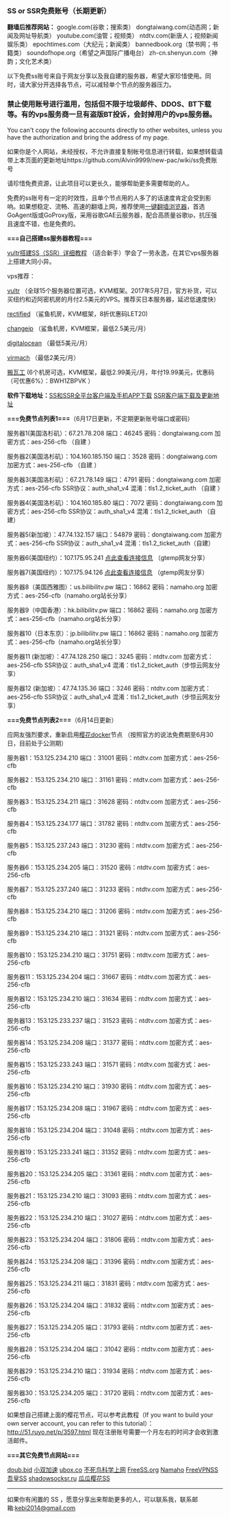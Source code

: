 ### SS or SSR免费账号（长期更新）

**翻墙后推荐网站：** google.com(谷歌；搜索类） dongtaiwang.com(动态网；新闻及网址导航类）  youtube.com(油管；视频类）  ntdtv.com(新唐人；视频新闻娱乐类）    epochtimes.com（大纪元；新闻类）   bannedbook.org（禁书网；书籍类）   soundofhope.org（希望之声国际广播电台）
    zh-cn.shenyun.com（神韵；文化艺术类）

以下免费ss账号来自于网友分享以及我自建的服务器，希望大家珍惜使用。同时，请大家分开选择各节点，可以减轻单个节点的服务器压力。

### 禁止使用账号进行滥用，包括但不限于垃圾邮件、DDOS、BT下载等。有的vps服务商一旦有盗版BT投诉，会封掉用户的vps服务器。

You can't copy the following accounts directly to other websites, unless you have the authorization and bring the address of my page.

如果你是个人网站，未经授权，不允许直接复制帐号信息进行转载，如果想转载请带上本页面的更新地址https://github.com/Alvin9999/new-pac/wiki/ss免费账号  

请珍惜免费资源，让此项目可以更长久，能够帮助更多需要帮助的人。

免费的ss账号有一定的时效性，且单个节点用的人多了的话速度肯定会受到影响。如果想稳定、流畅、高速的翻墙上网，推荐使用[一键翻墙浏览器](https://github.com/Alvin9999/new-pac/wiki)，首选GoAgent版或GoProxy版，采用谷歌GAE云服务器，配合高质量谷歌ip，抗压强且速度不错，也是免费的。

**===自己搭建ss服务器教程===**

[vultr搭建SS（SSR）详细教程](https://github.com/Alvin9999/new-pac/wiki/%E8%87%AA%E5%BB%BAss%E6%9C%8D%E5%8A%A1%E5%99%A8%E6%95%99%E7%A8%8B) （适合新手）学会了一劳永逸，在其它vps服务器上搭建大同小异。

vps推荐：

[vultr](http://www.vultr.com/?ref=7048874) （全球15个服务器位置可选，KVM框架。2017年5月7日，官方补货，可以买纽约和迈阿密机房的月付2.5美元的VPS。推荐买日本服务器，延迟低速度快） 

[rectified](https://secure.rectified.net/cart.php) （鲨鱼机房，KVM框架，8折优惠码LET20)  

[changeip](https://www.changeip.com/accounts/cart.php?gid=9) （鲨鱼机房，KVM框架，最低2.5美元/月）

[digitalocean](https://www.digitalocean.com/) （最低5美元/月）

[virmach](https://billing.virmach.com/cart.php?gid=18) （最低2美元/月）

[搬瓦工](https://bwh1.net/cart.php?a=confproduct&i=1) (6个机房可选，KVM框架，最低2.99美元/月，年付19.99美元，优惠码（可优惠6%）：BWH1ZBPVK ）

**软件下载地址：**[SS和SSR全平台客户端及手机APP下载](https://lai.yuweining.cn/archives/173)   [SSR客户端下载及更新地址](https://github.com/breakwa11/shadowsocks-rss)


**===免费节点列表1===**（6月17日更新，不定期更新账号端口或密码）

服务器1(美国洛杉矶）：67.21.78.208 端口：46245 密码：dongtaiwang.com 加密方式：aes-256-cfb   （自建 ）

服务器2(美国洛杉矶）：104.160.185.150 端口：3528 密码：dongtaiwang.com 加密方式：aes-256-cfb   （自建 ）

服务器3(美国洛杉矶）：67.21.78.149 端口：4791 密码：dongtaiwang.com 加密方式：aes-256-cfb  SSR协议：auth_sha1_v4  混淆：tls1.2_ticket_auth  （自建 ）

服务器4(美国洛杉矶）：104.160.185.80  端口：7072  密码：dongtaiwang.com 加密方式：aes-256-cfb  SSR协议：auth_sha1_v4  混淆：tls1.2_ticket_auth （自建）

服务器5(新加坡）：47.74.132.157  端口：54879  密码：dongtaiwang.com 加密方式：aes-256-cfb  SSR协议：auth_sha1_v4  混淆：tls1.2_ticket_auth（自建）

服务器6(美国纽约）：107.175.95.241 [点此查看连接信息](https://github.com/candy2107/new-pac/blob/ss/data/ss1.md) （gtemp网友分享）

服务器7(美国纽约）：107.175.94.126 [点此查看连接信息](https://github.com/candy2107/new-pac/blob/ss/data/ss2.md) （gtemp网友分享）

服务器8（美国西雅图）：us.bilibilitv.pw  端口：16862  密码：namaho.org  加密方式：aes-256-cfb（namaho.org站长分享）

服务器9（中国香港）：hk.bilibilitv.pw  端口：16862  密码：namaho.org  加密方式：aes-256-cfb（namaho.org站长分享）

服务器10（日本东京）：jp.bilibilitv.pw  端口：16862  密码：namaho.org  加密方式：aes-256-cfb（namaho.org站长分享）

服务器11 (新加坡）：47.74.128.250  端口：3245  密码：ntdtv.com 加密方式：aes-256-cfb  SSR协议：auth_sha1_v4  混淆：tls1.2_ticket_auth（步惊云网友分享）

服务器12 (新加坡）：47.74.135.36  端口：3246  密码：ntdtv.com 加密方式：aes-256-cfb  SSR协议：auth_sha1_v4  混淆：tls1.2_ticket_auth（步惊云网友分享）


**===免费节点列表2===**（6月14日更新）

应网友强烈要求，重新启用[樱花docker](https://arukas.io/ )节点 （按照官方的说法免费期至6月30日，目前处于公测期）

服务器1：153.125.234.210  端口：31001 密码：ntdtv.com 加密方式：aes-256-cfb 

服务器2：153.125.234.210  端口：31161 密码：ntdtv.com 加密方式：aes-256-cfb 

服务器3：153.125.234.211  端口：31628 密码：ntdtv.com 加密方式：aes-256-cfb 

服务器4：153.125.234.177  端口：31782 密码：ntdtv.com 加密方式：aes-256-cfb 

服务器5：153.125.237.243 端口：31230 密码：ntdtv.com 加密方式：aes-256-cfb 

服务器6：153.125.234.205 端口：31520 密码：ntdtv.com 加密方式：aes-256-cfb 

服务器7：153.125.237.240 端口：31233 密码：ntdtv.com 加密方式：aes-256-cfb 

服务器8：153.125.234.210 端口：31206 密码：ntdtv.com 加密方式：aes-256-cfb 

服务器9：153.125.234.210 端口：31321 密码：ntdtv.com 加密方式：aes-256-cfb
 
服务器10：153.125.234.210 端口：31751 密码：ntdtv.com 加密方式：aes-256-cfb 

服务器11：153.125.234.204 端口：31667 密码：ntdtv.com 加密方式：aes-256-cfb
 
服务器12：153.125.234.210 端口：31634 密码：ntdtv.com 加密方式：aes-256-cfb 

服务器13：153.125.233.237 端口：31523 密码：ntdtv.com 加密方式：aes-256-cfb 

服务器14：153.125.234.208 端口：31377 密码：ntdtv.com 加密方式：aes-256-cfb 

服务器15：153.125.233.243 端口：31571 密码：ntdtv.com 加密方式：aes-256-cfb 

服务器16：153.125.234.210 端口：31930 密码：ntdtv.com 加密方式：aes-256-cfb 

服务器17：153.125.234.208 端口：31967 密码：ntdtv.com 加密方式：aes-256-cfb 

服务器18：153.125.234.204 端口：31048 密码：ntdtv.com 加密方式：aes-256-cfb 

服务器19：153.125.233.241 端口：31352 密码：ntdtv.com 加密方式：aes-256-cfb 

服务器20：153.125.234.205 端口：31361 密码：ntdtv.com 加密方式：aes-256-cfb 

服务器21：153.125.234.210 端口：31093 密码：ntdtv.com 加密方式：aes-256-cfb 

服务器22：153.125.234.210 端口：31027 密码：ntdtv.com 加密方式：aes-256-cfb 

服务器23：153.125.234.204 端口：31806 密码：ntdtv.com 加密方式：aes-256-cfb 

服务器24：153.125.234.208 端口：31396 密码：ntdtv.com 加密方式：aes-256-cfb 

服务器25：153.125.234.211 端口：31831 密码：ntdtv.com 加密方式：aes-256-cfb 

服务器26：153.125.234.204 端口：31832 密码：ntdtv.com 加密方式：aes-256-cfb 

服务器27：153.125.234.205 端口：31793 密码：ntdtv.com 加密方式：aes-256-cfb 

服务器28：153.125.234.204 端口：31042 密码：ntdtv.com 加密方式：aes-256-cfb 

服务器29：153.125.234.210 端口：31934 密码：ntdtv.com 加密方式：aes-256-cfb 

服务器30：153.125.234.205 端口：31720 密码：ntdtv.com 加密方式：aes-256-cfb 


如果想自己搭建上面的樱花节点，可以参考此教程（If you want to build your own server account, you can refer to this tutorial）：http://51.ruyo.net/p/3597.html 现在注册账号需要一个月左右的时间才会收到激活邮件。

**===其它免费节点网站===**

[doub.bid](https://doub.bid/sszhfx/)  [小双加速](https://xsjs.yhyhd.org/free-ss) [ubox.co](https://www.vbox.co/)
 [不死鸟科学上网](http://yuweining.cn/leifeng/) [FreeSS.org](http://freess.org/)
 [Namaho](https://www.namaho.org)   [FreeVPNSS](https://get.freevpnss.me/#shadowsocks)  [吾皇SS](https://freessr.xyz/) [shadowsocksr.ru](https://shadowsocksr.ru/)  [瓜瓜樱花SS](http://guaguass.lol/)


***

如果你有闲置的 SS ，愿意分享出来帮助更多的人，可以联系我，联系邮箱:kebi2014@gmail.com 
